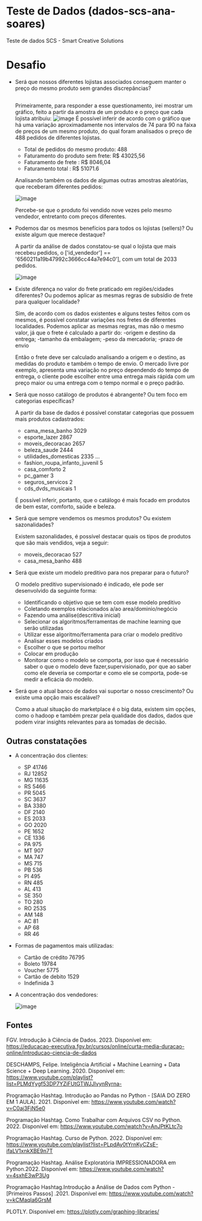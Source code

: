 # Teste de Dados (dados-scs-ana-soares)
Teste de dados SCS - Smart Creative Solutions
##
# Desafio 

* Será que nossos diferentes lojistas associados conseguem manter o preço do mesmo produto sem grandes discrepâncias?
  ##
    Primeiramente, para responder a esse questionamento, irei mostrar um gráfico, feito a partir da amostra de um produto e o  preço que cada lojista atribuiu:
   ![image](https://github.com/Yyfii/dados-scs-ana-soares/assets/125479516/d2fef7ba-a8c1-40eb-971f-140024d85f63)
  É possível inferir de acordo com o gráfico que há uma variação aproximadamente nos intervalos de 74 para 90 na faixa de preços de um mesmo produto, do qual foram analisados o preço de 488 pedidos de diferentes lojistas.
  
   - Total de pedidos do mesmo produto: 488
   - Faturamento do produto sem frete: R$ 43025,56
   - Faturamento de frete            : R$ 8046,04
   - Faturamento total               : R$ 51071.6

   
   Analisando também os dados de algumas outras amostras aleatórias, que receberam diferentes pedidos:
   
   ![image](https://github.com/Yyfii/dados-scs-ana-soares/assets/125479516/ec244a98-b9f4-4e60-86bf-40932b2eef17)

    Percebe-se que o produto foi vendido nove vezes pelo mesmo vendedor, entretanto com preços diferentes.
   
* Podemos dar os mesmos benefícios para todos os lojistas (sellers)? Ou existe algum que merece destaque?

  A partir da análise de dados constatou-se qual o lojista que mais recebeu pedidos, o ['id_vendedor'] == '6560211a19b47992c3666cc44a7e94c0'], com um total de 2033 pedidos.
  
  ![image](https://github.com/Yyfii/dados-scs-ana-soares/assets/125479516/d6599c44-57cb-4aaa-a601-9277570f713f)

* Existe diferença no valor do frete praticado em regiões/cidades diferentes? Ou podemos aplicar as mesmas regras de subsídio de frete para qualquer localidade?
  
   Sim, de acordo com os dados existentes e alguns testes feitos com os mesmos, é possível constatar variações nos fretes de diferentes localidades. Podemos aplicar as mesmas regras, mas não o mesmo valor, já que o frete é calculado a partir do:
    -origem e destino da entrega;
    -tamanho da embalagem;
    -peso da mercadoria;
    -prazo de envio
  
    Então o frete deve ser calculado analisando a origem e o destino, as medidas do produto e também o tempo de envio. O mercado livre por exemplo, apresenta uma variação no preço dependendo do tempo de entrega, o cliente pode escolher entre uma entrega mais rápida 
 com um preço maior ou uma entrega com o tempo normal e o preço padrão.

* Será que nosso catálogo de produtos é abrangente? Ou tem foco em categorias específicas?
   
   A partir da base de dados é possível constatar categorias que possuem mais produtos cadastrados:

    - cama_mesa_banho                3029
    - esporte_lazer                  2867
    - moveis_decoracao               2657
    - beleza_saude                   2444
    - utilidades_domesticas          2335
      ...
    - fashion_roupa_infanto_juvenil  5
    - casa_comforto                  2
    - pc_gamer                       3
    - seguros_servicos               2
    - cds_dvds_musicais              1

  É possível inferir, portanto, que o catálogo é mais focado em produtos de bem estar, comforto, saúde e beleza.
  

* Será que sempre vendemos os mesmos produtos? Ou existem sazonalidades?
  
  Existem sazonalidades, é possível destacar quais os tipos de produtos que são mais vendidos, veja a seguir:
    
  - moveis_decoracao   527 
  - casa_mesa_banho    488
    
* Será que existe um modelo preditivo para nos preparar para o futuro?
  
   O modelo preditivo  supervisionado é indicado, ele pode ser desenvolvido da seguinte forma:
  
    - Identificando o objetivo que se tem com esse modelo preditivo
    - Coletando exemplos relacionados a/ao area/dominio/negócio
    - Fazendo uma análise(descritiva inicial)
    - Selecionar os algoritmos/ferramentas de machine learning que serão utilizadas
    - Utilizar esse algoritmo/ferramenta para criar o modelo preditivo
    - Analisar esses modelos criados
    - Escolher o que se portou melhor
    - Colocar em produção
    - Monitorar como o modelo se comporta, por isso que é necessário saber o que o modelo deve fazer,supervisionado, por que ao saber como ele deveria se comportar e como ele se comporta, pode-se medir a eficácia do modelo.
 
      
* Será que o atual banco de dados vai suportar o nosso crescimento? Ou existe uma opção mais escalável?
  
   Como a atual situação do marketplace é o big data, existem sim opções, como o hadoop e também prezar pela  qualidade dos dados, dados que podem virar insights relevantes para as tomadas de decisão.


## Outras constatações

* A concentração dos clientes:

  - SP    41746
  - RJ    12852
  - MG    11635
  - RS     5466
  - PR     5045
  - SC     3637
  - BA     3380
  - DF     2140
  - ES     2033
  - GO     2020
  - PE     1652
  - CE     1336
  - PA      975
  - MT      907
  - MA      747
  - MS      715
  - PB      536
  - PI      495
  - RN      485
  - AL      413
  - SE      350
  - TO      280
  - RO      253S
  - AM      148
  - AC       81
  - AP       68
  - RR       46
  
* Formas de pagamentos mais utilizadas:
  
   - Cartão de crédito  76795
   - Boleto             19784
   - Voucher            5775
   - Cartão de debito   1529
   - Indefinida         3
     
* A concentração dos vendedores:

  ![image](https://github.com/Yyfii/dados-scs-ana-soares/assets/125479516/3e23dbd3-80fa-44d7-8181-2ba0250396d6)

## Fontes

FGV. Introdução à Ciência de Dados. 2023. Disponível em: https://educacao-executiva.fgv.br/cursos/online/curta-media-duracao-online/introducao-ciencia-de-dados

DESCHAMPS, Felipe. Inteligência Artificial + Machine Learning + Data Science + Deep Learning. 2020. Disponível em: https://www.youtube.com/playlist?list=PLMdYygf53DP7YZiFUtGTWJJlvynRyrna-

Programação Hashtag. Introdução ao Pandas no Python - [SAIA DO ZERO EM 1 AULA]. 2021. Disponível em: https://www.youtube.com/watch?v=C0aj3FjN5e0

Programação Hashtag. Como Trabalhar com Arquivos CSV no Python. 2022. Disponível em: https://www.youtube.com/watch?v=AnJPtKLtc7o

Programação Hashtag. Curso de Python. 2022. Disponível em: https://www.youtube.com/playlist?list=PLpdAy0tYrnKyCZsE-ifaLV1xnkXBE9n7T

Programação Hashtag. Análise Exploratória IMPRESSIONADORA em Python.2022. Disponível em: https://www.youtube.com/watch?v=4sxhE3wP3Ug

Programação Hashtag.Introdução a Análise de Dados com Python - [Primeiros Passos] .2021. Disponível em: https://www.youtube.com/watch?v=kCMaqla6GrsM

PLOTLY. Disponível em: https://plotly.com/graphing-libraries/

